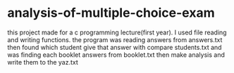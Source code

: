 # analysis-of-multiple-choice-exam
this project made for a c programming lecture(first year).
I used file reading and writing functions.
the program was reading answers from answers.txt then found which student give that answer with compare students.txt
and was finding each booklet answers  from booklet.txt then make analysis and write them to the yaz.txt
